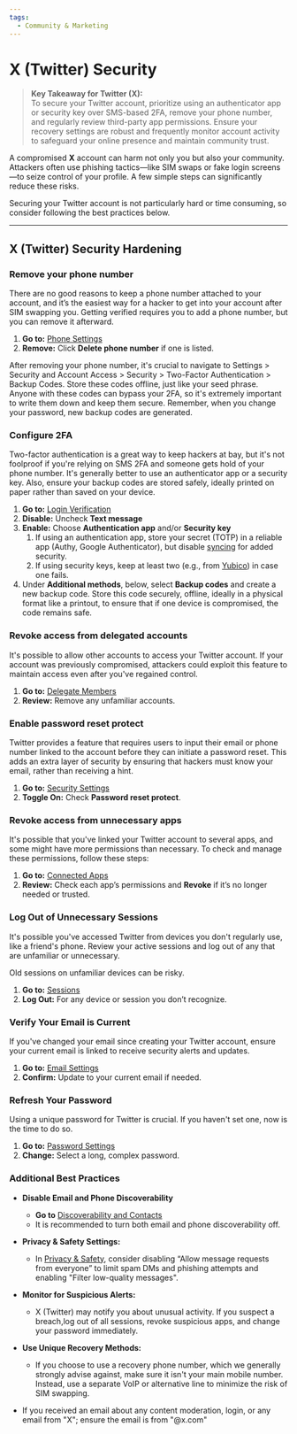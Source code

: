 ```yaml
---
tags:
  - Community & Marketing
---
```


# X (Twitter) Security <!-- omit in toc -->

> **Key Takeaway for Twitter (X):**  
> To secure your Twitter account, prioritize using an authenticator app or security key over SMS-based 2FA, remove your phone number, and regularly review third-party app permissions. Ensure your recovery settings are robust and frequently monitor account activity to safeguard your online presence and maintain community trust.

A compromised **X** account can harm not only you but also your community. Attackers often use phishing tactics—like SIM swaps or fake login screens—to seize control of your profile. A few simple steps can significantly reduce these risks.

Securing your Twitter account is not particularly hard or time consuming, so consider following the best practices below.

---

## X (Twitter) Security Hardening

### Remove your phone number

There are no good reasons to keep a phone number attached to your account, and it’s the easiest way for a hacker to get into your account after SIM swapping you. Getting verified requires you to add a phone number, but you can remove it afterward.

1. **Go to:** [Phone Settings](https://x.com/settings/phone)
2. **Remove:** Click **Delete phone number** if one is listed.

After removing your phone number, it's crucial to navigate to Settings > Security and Account Access > Security > Two-Factor Authentication > Backup Codes. Store these codes offline, just like your seed phrase. Anyone with these codes can bypass your 2FA, so it's extremely important to write them down and keep them secure. Remember, when you change your password, new backup codes are generated.

### Configure 2FA

Two-factor authentication is a great way to keep hackers at bay, but it's not foolproof if you're relying on SMS 2FA and someone gets hold of your phone number. It's generally better to use an authenticator app or a security key. Also, ensure your backup codes are stored safely, ideally printed on paper rather than saved on your device.

1. **Go to:** [Login Verification](https://x.com/settings/account/login_verification)  
2. **Disable:** Uncheck **Text message**
3. **Enable:** Choose **Authentication app** and/or **Security key**
    1. If using an authentication app, store your secret (TOTP) in a reliable app (Authy, Google Authenticator), but disable [syncing](https://retool.com/blog/mfa-isnt-mfa) for added security.  
    2. If using security keys, keep at least two (e.g., from [Yubico](https://www.yubico.com/)) in case one fails.  
4. Under **Additional methods**, below, select **Backup codes** and create a new backup code. Store this code securely, offline, ideally in a physical format like a printout, to ensure that if one device is compromised, the code remains safe.

### Revoke access from delegated accounts

It's possible to allow other accounts to access your Twitter account. If your account was previously compromised, attackers could exploit this feature to maintain access even after you've regained control.

1. **Go to:** [Delegate Members](https://x.com/settings/delegate/members)  
2. **Review:** Remove any unfamiliar accounts.

### Enable password reset protect

Twitter provides a feature that requires users to input their email or phone number linked to the account before they can initiate a password reset. This adds an extra layer of security by ensuring that hackers must know your email, rather than receiving a hint.

1. **Go to:** [Security Settings](https://x.com/settings/security)  
2. **Toggle On:** Check **Password reset protect**.

### Revoke access from unnecessary apps

It's possible that you've linked your Twitter account to several apps, and some might have more permissions than necessary. To check and manage these permissions, follow these steps:

1. **Go to:** [Connected Apps](https://x.com/settings/connected_apps)  
2. **Review:** Check each app’s permissions and **Revoke** if it’s no longer needed or trusted.

### Log Out of Unnecessary Sessions

It's possible you've accessed Twitter from devices you don't regularly use, like a friend's phone. Review your active sessions and log out of any that are unfamiliar or unnecessary.

Old sessions on unfamiliar devices can be risky.

1. **Go to:** [Sessions](https://x.com/settings/sessions)
2. **Log Out:** For any device or session you don’t recognize.

### Verify Your Email is Current

If you've changed your email since creating your Twitter account, ensure your current email is linked to receive security alerts and updates.

1. **Go to:** [Email Settings](https://x.com/settings/email)  
2. **Confirm:** Update to your current email if needed.

### Refresh Your Password

Using a unique password for Twitter is crucial. If you haven't set one, now is the time to do so.

1. **Go to:** [Password Settings](https://x.com/settings/password)  
2. **Change:** Select a long, complex password.

### Additional Best Practices

- **Disable Email and Phone Discoverability**  
  - **Go to** [Discoverability and Contacts](https://x.com/settings/contacts)
  - It is recommended to turn both email and phone discoverability off.

- **Privacy & Safety Settings:**  
  - In [Privacy & Safety](https://x.com/settings/privacy_and_safety), consider disabling “Allow message requests from everyone” to limit spam DMs and phishing attempts and enabling "Filter low-quality messages".
  
- **Monitor for Suspicious Alerts:**  
  - X (Twitter) may notify you about unusual activity. If you suspect a breach,log out of all sessions, revoke suspicious apps, and change your password immediately.

- **Use Unique Recovery Methods:**  
  - If you choose to use a recovery phone number, which we generally strongly advise against, make sure it isn't your main mobile number. Instead, use a separate VoIP or alternative line to minimize the risk of SIM swapping.

- If you received an email about any content moderation, login, or any email from "X"; ensure the email is from "@x.com"

